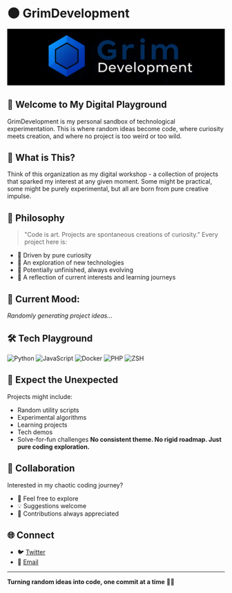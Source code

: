 # 🌑 GrimDevelopment

![GrimDevelopment Logo](../images/banner.png)

## 🔮 Welcome to My Digital Playground

GrimDevelopment is my personal sandbox of technological experimentation. This is where random ideas become code, where curiosity meets creation, and where no project is too weird or too wild.

## 🧪 What is This?

Think of this organization as my digital workshop - a collection of projects that sparked my interest at any given moment. Some might be practical, some might be purely experimental, but all are born from pure creative impulse.

## 🧩 Philosophy

> "Code is art. Projects are spontaneous creations of curiosity."
> Every project here is:

-   🌈 Driven by pure curiosity
-   🔬 An exploration of new technologies
-   🚧 Potentially unfinished, always evolving
-   🧠 A reflection of current interests and learning journeys

## 🚦 Current Mood:

_Randomly generating project ideas..._

## 🛠 Tech Playground

![Python](https://img.shields.io/badge/-Python-black?style=flat-square&logo=python)
![JavaScript](https://img.shields.io/badge/-JavaScript-black?style=flat-square&logo=javascript)
![Docker](https://img.shields.io/badge/-Docker-black?style=flat-square&logo=docker)
![PHP](https://img.shields.io/badge/-PHP-black?style=flat-square&logo=PHP)
![ZSH](https://img.shields.io/badge/-ZSH-black?style=flat-square&logo=ZSH)

## 🌟 Expect the Unexpected

Projects might include:

-   Random utility scripts
-   Experimental algorithms
-   Learning projects
-   Tech demos
-   Solve-for-fun challenges
    **No consistent theme. No rigid roadmap. Just pure coding exploration.**

## 🤝 Collaboration

Interested in my chaotic coding journey?

-   👀 Feel free to explore
-   💡 Suggestions welcome
-   🚀 Contributions always appreciated

## 🌐 Connect

-   🐦 [Twitter](https://x.com/0x7C2f)
-   📧 [Email](mailto:contact@grimdevelopment.com)

---

**Turning random ideas into code, one commit at a time** 🖤🔥
